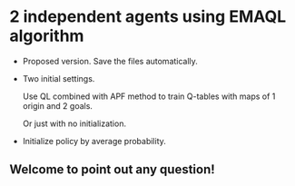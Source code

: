 # 2 independent agents using EMAQL algorithm
- Proposed version. Save the files automatically.
- Two initial settings. 

  Use QL combined with APF method to train Q-tables with maps of 1 origin and 2 goals.
  
  Or just with no initialization.
- Initialize policy by average probability.
 
## Welcome to point out any question!
